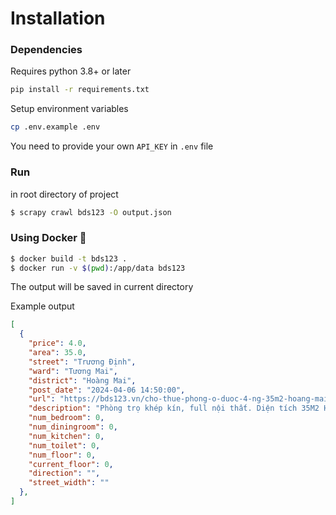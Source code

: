 # Installation

### Dependencies
Requires python 3.8+ or later

```bash
pip install -r requirements.txt
```

Setup environment variables

```bash
cp .env.example .env
```
You need to provide your own `API_KEY` in `.env` file

### Run
in root directory of project

```bash
$ scrapy crawl bds123 -O output.json
```

### Using Docker :whale:
```bash
$ docker build -t bds123 .
$ docker run -v $(pwd):/app/data bds123
```
The output will be saved in current directory

Example output

```json
[
  {
    "price": 4.0,
    "area": 35.0,
    "street": "Trương Định",
    "ward": "Tương Mai",
    "district": "Hoàng Mai",
    "post_date": "2024-04-06 14:50:00",
    "url": "https://bds123.vn/cho-thue-phong-o-duoc-4-ng-35m2-hoang-mai-full-do-pr803570.html",
    "description": "Phòng trọ khép kín, full nội thất. Diện tích 35M2 Hoàng Mai Ở được tối đa 4 người. Chỗ để xe rộng. Liên hệ trực tiếp chính chủ để biết thêm thông tin.",
    "num_bedroom": 0,
    "num_diningroom": 0,
    "num_kitchen": 0,
    "num_toilet": 0,
    "num_floor": 0,
    "current_floor": 0,
    "direction": "",
    "street_width": ""
  },
]
```
